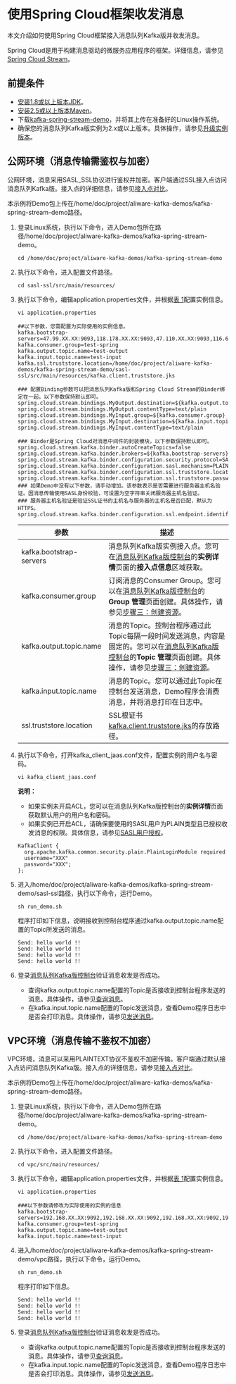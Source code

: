 # 使用Spring Cloud框架收发消息

本文介绍如何使用Spring Cloud框架接入消息队列Kafka版并收发消息。

Spring Cloud是用于构建消息驱动的微服务应用程序的框架。详细信息，请参见[Spring Cloud Stream](https://docs.spring.io/spring-cloud-stream/docs/current/reference/html/)。

## 前提条件

-   [安装1.8或以上版本JDK](https://www.oracle.com/java/technologies/javase-downloads.html)。
-   [安装2.5或以上版本Maven](http://maven.apache.org/download.cgi#)。
-   下载[kafka-spring-stream-demo](https://github.com/AliwareMQ/aliware-kafka-demos/tree/master/kafka-spring-stream-demo)，并将其上传在准备好的Linux操作系统。
-   确保您的消息队列Kafka版实例为2.x或以上版本。具体操作，请参见[升级实例版本](https://help.aliyun.com/document_detail/113173.htm#concept-113173-zh)。

## 公网环境（消息传输需鉴权与加密）

公网环境，消息采用SASL\_SSL协议进行鉴权并加密。客户端通过SSL接入点访问消息队列Kafka版。接入点的详细信息，请参见[接入点对比](/cn.zh-CN/产品简介/接入点对比.md)。

本示例将Demo包上传在/home/doc/project/aliware-kafka-demos/kafka-spring-stream-demo路径。

1.  登录Linux系统，执行以下命令，进入Demo包所在路径/home/doc/project/aliware-kafka-demos/kafka-spring-stream-demo。

    ```
    cd /home/doc/project/aliware-kafka-demos/kafka-spring-stream-demo
    ```

2.  执行以下命令，进入配置文件路径。

    ```
    cd sasl-ssl/src/main/resources/
    ```

3.  执行以下命令，编辑application.properties文件，并根据[表 1](#table_48u_or1_ast)配置实例信息。

    ```
    vi application.properties
    ```

    ```
    ##以下参数，您需配置为实际使用的实例信息。
    kafka.bootstrap-servers=47.99.XX.XX:9093,118.178.XX.XX:9093,47.110.XX.XX:9093,116.62.XX.XX:9093,101.37.XX.XX:9093
    kafka.consumer.group=test-spring
    kafka.output.topic.name=test-output
    kafka.input.topic.name=test-input
    kafka.ssl.truststore.location=/home/doc/project/aliware-kafka-demos/kafka-spring-stream-demo/sasl-ssl/src/main/resources/kafka.client.truststore.jks
    
    ### 配置Binding参数可以把消息队列Kafka版和Spring Cloud Stream的Binder绑定在一起，以下参数保持默认即可。
    spring.cloud.stream.bindings.MyOutput.destination=${kafka.output.topic.name}
    spring.cloud.stream.bindings.MyOutput.contentType=text/plain
    spring.cloud.stream.bindings.MyInput.group=${kafka.consumer.group}
    spring.cloud.stream.bindings.MyInput.destination=${kafka.input.topic.name}
    spring.cloud.stream.bindings.MyInput.contentType=text/plain
    
    ### Binder是Spring Cloud对消息中间件的封装模块，以下参数保持默认即可。
    spring.cloud.stream.kafka.binder.autoCreateTopics=false
    spring.cloud.stream.kafka.binder.brokers=${kafka.bootstrap-servers}
    spring.cloud.stream.kafka.binder.configuration.security.protocol=SASL_SSL
    spring.cloud.stream.kafka.binder.configuration.sasl.mechanism=PLAIN
    spring.cloud.stream.kafka.binder.configuration.ssl.truststore.location=${kafka.ssl.truststore.location}
    spring.cloud.stream.kafka.binder.configuration.ssl.truststore.password=KafkaOnsCl****
    ### 如果Demo中没有以下参数，请手动增加。该参数表示是否需要进行服务器主机名验证。因消息传输使用SASL身份校验，可设置为空字符串关闭服务器主机名验证。
    ### 服务器主机名验证是验证SSL证书的主机名与服务器的主机名是否匹配，默认为HTTPS。
    spring.cloud.stream.kafka.binder.configuration.ssl.endpoint.identification.algorithm=
    ```

    |参数|描述|
    |--|--|
    |kafka.bootstrap-servers|消息队列Kafka版实例接入点。您可在[消息队列Kafka版控制台](https://kafka.console.aliyun.com/?spm=a2c4g.11186623.2.22.6bf72638IfKzDm)的**实例详情**页面的**接入点信息**区域获取。|
    |kafka.consumer.group|订阅消息的Consumer Group。您可以在[消息队列Kafka版控制台](https://kafka.console.aliyun.com/?spm=a2c4g.11186623.2.22.6bf72638IfKzDm)的**Group 管理**页面创建。具体操作，请参见[步骤三：创建资源](/cn.zh-CN/快速入门/步骤三：创建资源.md)。|
    |kafka.output.topic.name|消息的Topic。控制台程序通过此Topic每隔一段时间发送消息，内容是固定的。您可以在[消息队列Kafka版控制台](https://kafka.console.aliyun.com/?spm=a2c4g.11186623.2.22.6bf72638IfKzDm)的**Topic 管理**页面创建。具体操作，请参见[步骤三：创建资源](/cn.zh-CN/快速入门/步骤三：创建资源.md)。|
    |kafka.input.topic.name|消息的Topic。您可以通过此Topic在控制台发送消息，Demo程序会消费消息，并将消息打印在日志中。|
    |ssl.truststore.location|SSL根证书[kafka.client.truststore.jks](https://github.com/AliwareMQ/aliware-kafka-demos/blob/master/kafka-spring-stream-demo/sasl-ssl/src/main/resources/kafka.client.truststore.jks)的存放路径。|

4.  执行以下命令，打开kafka\_client\_jaas.conf文件，配置实例的用户名与密码。

    ```
    vi kafka_client_jaas.conf
    ```

    **说明：**

    -   如果实例未开启ACL，您可以在消息队列Kafka版控制台的**实例详情**页面获取默认用户的用户名和密码。
    -   如果实例已开启ACL，请确保要使用的SASL用户为PLAIN类型且已授权收发消息的权限。具体信息，请参见[SASL用户授权](/cn.zh-CN/访问控制（权限管理）/SASL用户授权.md)。
    ```
    KafkaClient {
      org.apache.kafka.common.security.plain.PlainLoginModule required
      username="XXX"
      password="XXX";
    };
    ```

5.  进入/home/doc/project/aliware-kafka-demos/kafka-spring-stream-demo/sasl-ssl路径，执行以下命令，运行Demo。

    ```
    sh run_demo.sh
    ```

    程序打印如下信息，说明接收到控制台程序通过kafka.output.topic.name配置的Topic所发送的消息。

    ```
    Send: hello world !!
    Send: hello world !!
    Send: hello world !!
    Send: hello world !!
    ```

6.  登录[消息队列Kafka版控制台](https://kafka.console.aliyun.com/?spm=a2c4g.11186623.2.22.6bf72638IfKzDm)验证消息收发是否成功。

    -   查询kafka.output.topic.name配置的Topic是否接收到控制台程序发送的消息。具体操作，请参见[查询消息](/cn.zh-CN/控制台使用指南/查询消息.md)。
    -   在kafka.input.topic.name配置的Topic发送消息，查看Demo程序日志中是否会打印消息。具体操作，请参见[发送消息](/cn.zh-CN/控制台使用指南/实例/实例问题/如何快速测试消息队列Kafka版服务端是否正常？.md)。

## VPC环境（消息传输不鉴权不加密）

VPC环境，消息可以采用PLAINTEXT协议不鉴权不加密传输。客户端通过默认接入点访问消息队列Kafka版。接入点的详细信息，请参见[接入点对比](/cn.zh-CN/产品简介/接入点对比.md)。

本示例将Demo包上传在/home/doc/project/aliware-kafka-demos/kafka-spring-stream-demo路径。

1.  登录Linux系统，执行以下命令，进入Demo包所在路径/home/doc/project/aliware-kafka-demos/kafka-spring-stream-demo。

    ```
    cd /home/doc/project/aliware-kafka-demos/kafka-spring-stream-demo
    ```

2.  执行以下命令，进入配置文件路径。

    ```
    cd vpc/src/main/resources/
    ```

3.  执行以下命令，编辑application.properties文件，并根据[表 1](#table_48u_or1_ast)配置实例信息。

    ```
    vi application.properties
    ```

    ```
    ###以下参数请修改为实际使用的实例的信息
    kafka.bootstrap-servers=192.168.XX.XX:9092,192.168.XX.XX:9092,192.168.XX.XX:9092,192.168.XX.XX:9092,192.168.XX.XX:9092
    kafka.consumer.group=test-spring
    kafka.output.topic.name=test-output
    kafka.input.topic.name=test-input
    ```

4.  进入/home/doc/project/aliware-kafka-demos/kafka-spring-stream-demo/vpc路径，执行以下命令，运行Demo。

    ```
    sh run_demo.sh
    ```

    程序打印如下信息。

    ```
    Send: hello world !!
    Send: hello world !!
    Send: hello world !!
    Send: hello world !!
    ```

5.  登录[消息队列Kafka版控制台](https://kafka.console.aliyun.com/?spm=a2c4g.11186623.2.22.6bf72638IfKzDm)验证消息收发是否成功。

    -   查询kafka.output.topic.name配置的Topic是否接收到控制台程序发送的消息。具体操作，请参见[查询消息](/cn.zh-CN/控制台使用指南/查询消息.md)。
    -   在kafka.input.topic.name配置的Topic发送消息，查看Demo程序日志中是否会打印消息。具体操作，请参见[发送消息](/cn.zh-CN/控制台使用指南/实例/实例问题/如何快速测试消息队列Kafka版服务端是否正常？.md)。


